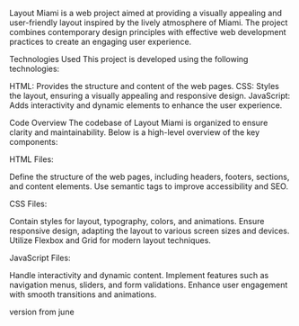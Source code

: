 Layout Miami is a web project aimed at providing a visually appealing and user-friendly layout inspired by the lively atmosphere of Miami. The project combines contemporary design principles with effective web development practices to create an engaging user experience.

Technologies Used
This project is developed using the following technologies:

HTML: Provides the structure and content of the web pages.
CSS: Styles the layout, ensuring a visually appealing and responsive design.
JavaScript: Adds interactivity and dynamic elements to enhance the user experience.

Code Overview
The codebase of Layout Miami is organized to ensure clarity and maintainability. Below is a high-level overview of the key components:

HTML Files:

Define the structure of the web pages, including headers, footers, sections, and content elements.
Use semantic tags to improve accessibility and SEO.

CSS Files:

Contain styles for layout, typography, colors, and animations.
Ensure responsive design, adapting the layout to various screen sizes and devices.
Utilize Flexbox and Grid for modern layout techniques.

JavaScript Files:

Handle interactivity and dynamic content.
Implement features such as navigation menus, sliders, and form validations.
Enhance user engagement with smooth transitions and animations.

version from
 june
